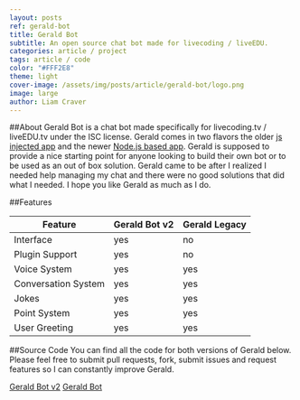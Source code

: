 ```yaml
---
layout: posts
ref: gerald-bot
title: Gerald Bot
subtitle: An open source chat bot made for livecoding / liveEDU.
categories: article / project
tags: article / code
color: "#FFF2E8"
theme: light
cover-image: /assets/img/posts/article/gerald-bot/logo.png
image: large
author: Liam Craver
---
```

##About
Gerald Bot is a chat bot made specifically for livecoding.tv / liveEDU.tv under the ISC license. Gerald comes in two flavors the older <a class="line-s" href="https://github.com/lcraver/gerald_bot">js injected app</a> and the newer <a class="line-s" href="https://github.com/lcraver/gerald_bot_v2">Node.js based app</a>. Gerald is supposed to provide a nice starting point for anyone looking to build their own bot or to be used as an out of box solution. Gerald came to be after I realized I needed help managing my chat and there were no good solutions that did what I needed. I hope you like Gerald as much as I do.

##Features

<table>
  <thead>
    <tr>
        <th data-field="id">Feature</th>
        <th data-field="name">Gerald Bot v2</th>
        <th data-field="price">Gerald Legacy</th>
    </tr>
  </thead>

  <tbody>
    <tr>
      <td>Interface</td>
      <td class="green"><span>yes</span></td>
      <td class="red"><span>no</span></td>
    </tr>
    <tr>
      <td>Plugin Support</td>
      <td class="green"><span>yes</span></td>
      <td class="red"><span>no</span></td>
    </tr>
    <tr>
      <td>Voice System</td>
      <td class="green"><span>yes</span></td>
      <td class="orange"><span>yes</span></td>
    </tr>
    <tr>
      <td>Conversation System</td>
      <td class="green"><span>yes</span></td>
      <td class="orange"><span>yes</span></td>
    </tr>
    <tr>
      <td>Jokes</td>
      <td class="green"><span>yes</span></td>
      <td class="orange"><span>yes</span></td>
    </tr>
    <tr>
      <td>Point System</td>
      <td class="green"><span>yes</span></td>
      <td class="green"><span>yes</span></td>
    </tr>
    <tr>
      <td>User Greeting</td>
      <td class="green"><span>yes</span></td>
      <td class="green"><span>yes</span></td>
    </tr>
  </tbody>

</table>

##Source Code
You can find all the code for both versions of Gerald below. Please feel free to submit pull requests, fork, submit issues and request features so I can constantly improve Gerald.

<div class="button-wrapper">
  <a class="b-2" href="https://github.com/lcraver/gerald_bot_v2">Gerald Bot v2</a>
  <a class="b-2" href="https://github.com/lcraver/gerald_bot">Gerald Bot</a>
</div>
